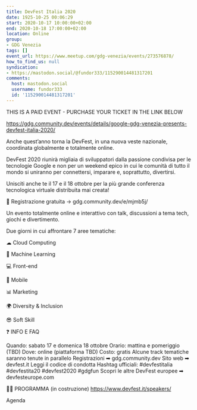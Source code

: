 ```yaml
---
title: DevFest Italia 2020
date: 1925-10-25 00:06:29
start: 2020-10-17 10:00:00+02:00
end: 2020-10-18 17:00:00+02:00
location: Online
group:
- GDG Venezia
tags: []
event_url: https://www.meetup.com/gdg-venezia/events/273576878/
how_to_find_us: null
syndication:
- https://mastodon.social/@fundor333/115290014481317201
comments:
  host: mastodon.social
  username: fundor333
  id: '115290014481317201'
---
```



THIS IS A PAID EVENT - PURCHASE YOUR TICKET IN THE LINK BELOW

https://gdg.community.dev/events/details/google-gdg-venezia-presents-devfest-italia-2020/

Anche quest’anno torna la DevFest, in una nuova veste nazionale, coordinata globalmente e totalmente online.

DevFest 2020 riunirà migliaia di sviluppatori dalla passione condivisa per le tecnologie Google e non per un weekend epico in cui le comunità di tutto il mondo si uniranno per connettersi, imparare e, soprattutto, divertirsi.

Unisciti anche te il 17 e il 18 ottobre per la più grande conferenza tecnologica virtuale distribuita mai creata!

🎫 Registrazione gratuita → gdg.community.dev/e/mjmb5j/

Un evento totalmente online e interattivo con talk, discussioni a tema tech, giochi e divertimento.

Due giorni in cui affrontare 7 aree tematiche:

☁ Cloud Computing

🤖 Machine Learning

💻 Front-end

📱 Mobile

📊 Marketing

🌍 Diversity & Inclusion

😎 Soft Skill

❓ INFO E FAQ

Quando: sabato 17 e domenica 18 ottobre
Orario: mattina e pomeriggio (TBD)
Dove: online (piattaforma TBD)
Costo: gratis
Alcune track tematiche saranno tenute in parallelo
Registrazioni ➡ gdg.community.dev
Sito web ➡ devfest.it
Leggi il codice di condotta
Hashtag ufficiali: #devfestitalia #devfestita20 #devfest2020 #gdgfun
Scopri le altre DevFest europee ➡ devfesteurope.com

👩‍💻 PROGRAMMA (in costruzione)
https://www.devfest.it/speakers/

Agenda

